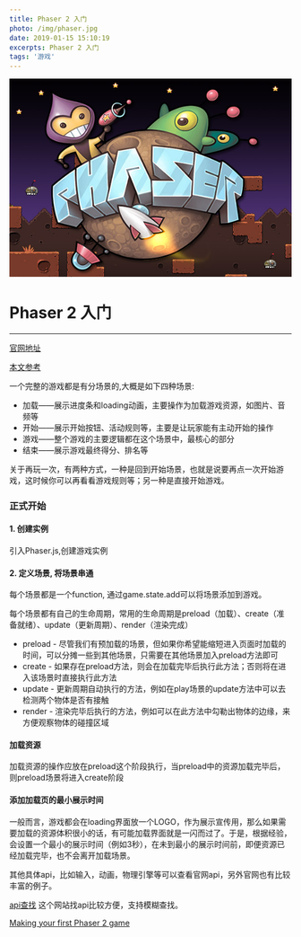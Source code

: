 ```yaml
---
title: Phaser 2 入门
photo: /img/phaser.jpg
date: 2019-01-15 15:10:19
excerpts: Phaser 2 入门
tags: '游戏'
---
```


![图片内容](/img/phaser.jpg)

# Phaser 2 入门

------

[官网地址](http://phaser.io/)

[本文参考](https://segmentfault.com/a/1190000009212221)

一个完整的游戏都是有分场景的,大概是如下四种场景: 

- 加载——展示进度条和loading动画，主要操作为加载游戏资源，如图片、音频等
- 开始——展示开始按钮、活动规则等，主要是让玩家能有主动开始的操作
- 游戏——整个游戏的主要逻辑都在这个场景中，最核心的部分
- 结束——展示游戏最终得分、排名等

关于再玩一次，有两种方式，一种是回到开始场景，也就是说要再点一次开始游戏，这时候你可以再看看游戏规则等；另一种是直接开始游戏。

### 正式开始

#### 1. 创建实例

引入Phaser.js,创建游戏实例

#### 2. 定义场景, 将场景串通

每个场景都是一个function, 通过game.state.add可以将场景添加到游戏。

每个场景都有自己的生命周期，常用的生命周期是preload（加载）、create（准备就绪）、update（更新周期）、render（渲染完成）


- preload - 尽管我们有预加载的场景，但如果你希望能缩短进入页面时加载的时间，可以分摊一些到其他场景，只需要在其他场景加入preload方法即可
- create - 如果存在preload方法，则会在加载完毕后执行此方法；否则将在进入该场景时直接执行此方法
- update - 更新周期自动执行的方法，例如在play场景的update方法中可以去检测两个物体是否有接触
- render - 渲染完毕后执行的方法，例如可以在此方法中勾勒出物体的边缘，来方便观察物体的碰撞区域

#### 加载资源

加载资源的操作应放在preload这个阶段执行，当preload中的资源加载完毕后，则preload场景将进入create阶段

#### 添加加载页的最小展示时间

一般而言，游戏都会在loading界面放一个LOGO，作为展示宣传用，那么如果需要加载的资源体积很小的话，有可能加载界面就是一闪而过了。于是，根据经验，会设置一个最小的展示时间（例如3秒），在未到最小的展示时间前，即便资源已经加载完毕，也不会离开加载场景。

其他具体api，比如输入，动画，物理引擎等可以查看官网api，另外官网也有比较丰富的例子。

[api查找](http://phaserchains.boniatillo.com/)  这个网站找api比较方便，支持模糊查找。

[Making your first Phaser 2 game](https://phaser.io/tutorials/making-your-first-phaser-2-game)